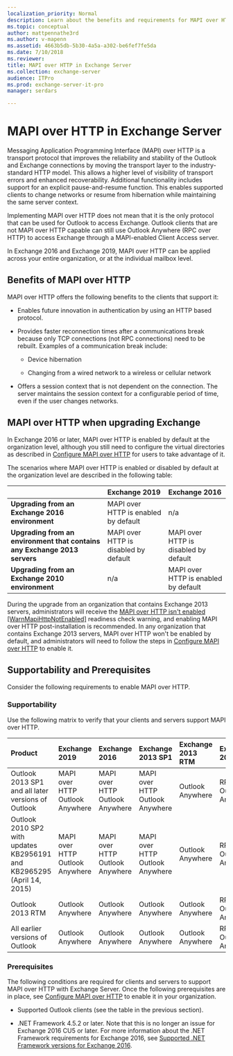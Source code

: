 ```yaml
---
localization_priority: Normal
description: Learn about the benefits and requirements for MAPI over HTTP in Exchange Server 2016 and Exchange Server 2019.
ms.topic: conceptual
author: mattpennathe3rd
ms.author: v-mapenn
ms.assetid: 4663b5db-5b30-4a5a-a302-be6fef7fe5da
ms.date: 7/10/2018
ms.reviewer: 
title: MAPI over HTTP in Exchange Server
ms.collection: exchange-server
audience: ITPro
ms.prod: exchange-server-it-pro
manager: serdars

---
```


# MAPI over HTTP in Exchange Server

Messaging Application Programming Interface (MAPI) over HTTP is a transport protocol that improves the reliability and stability of the Outlook and Exchange connections by moving the transport layer to the industry-standard HTTP model. This allows a higher level of visibility of transport errors and enhanced recoverability. Additional functionality includes support for an explicit pause-and-resume function. This enables supported clients to change networks or resume from hibernation while maintaining the same server context.

Implementing MAPI over HTTP does not mean that it is the only protocol that can be used for Outlook to access Exchange. Outlook clients that are not MAPI over HTTP capable can still use Outlook Anywhere (RPC over HTTP) to access Exchange through a MAPI-enabled Client Access server.

In Exchange 2016 and Exchange 2019, MAPI over HTTP can be applied across your entire organization, or at the individual mailbox level.

## Benefits of MAPI over HTTP
MAPI over HTTP offers the following benefits to the clients that support it:

- Enables future innovation in authentication by using an HTTP based protocol.

- Provides faster reconnection times after a communications break because only TCP connections (not RPC connections) need to be rebuilt. Examples of a communication break include:

  - Device hibernation

  - Changing from a wired network to a wireless or cellular network

- Offers a session context that is not dependent on the connection. The server maintains the session context for a configurable period of time, even if the user changes networks.

## MAPI over HTTP when upgrading Exchange
In Exchange 2016 or later, MAPI over HTTP is enabled by default at the organization level, although you still need to configure the virtual directories as described in [Configure MAPI over HTTP](configure-mapi-over-http.md) for users to take advantage of it.

The scenarios where MAPI over HTTP is enabled or disabled by default at the organization level are described in the following table:

||**Exchange 2019**|**Exchange 2016**|
|:-----|:-----|:-----|
|**Upgrading from an Exchange 2016 environment**|MAPI over HTTP is enabled by default|n/a|
|**Upgrading from an environment that contains any Exchange 2013 servers**|MAPI over HTTP is disabled by default|MAPI over HTTP is disabled by default|
|**Upgrading from an Exchange 2010 environment**|n/a|MAPI over HTTP is enabled by default|

During the upgrade from an organization that contains Exchange 2013 servers, administrators will receive the [MAPI over HTTP isn't enabled [WarnMapiHttpNotEnabled]](../../plan-and-deploy/deployment-ref/ms-exch-setupreadiness-warnmapihttpnotenabled.md) readiness check warning, and enabling MAPI over HTTP post-installation is recommended. In any organization that contains Exchange 2013 servers, MAPI over HTTP won't be enabled by default, and administrators will need to follow the steps in [Configure MAPI over HTTP](configure-mapi-over-http.md) to enable it.

## Supportability and Prerequisites
Consider the following requirements to enable MAPI over HTTP.

### Supportability
Use the following matrix to verify that your clients and servers support MAPI over HTTP.

|**Product**|**Exchange 2019**|**Exchange 2016**|**Exchange 2013 SP1**|**Exchange 2013 RTM**|**Exchange 2010 SP3**|
|:-----|:-----|:-----|:-----|:-----|:-----|
|Outlook 2013 SP1 and all later versions of Outlook|MAPI over HTTP  <br/> Outlook Anywhere|MAPI over HTTP <br/> Outlook Anywhere|MAPI over HTTP  <br/> Outlook Anywhere|Outlook Anywhere|RPC <br/> Outlook Anywhere|
|Outlook 2010 SP2 with updates <br/> KB2956191 and KB2965295 (April 14, 2015)|MAPI over HTTP <br/> Outlook Anywhere|MAPI over HTTP <br/> Outlook Anywhere|MAPI over HTTP <br/> Outlook Anywhere|Outlook Anywhere|RPC <br/> Outlook Anywhere|
|Outlook 2013 RTM|Outlook Anywhere|Outlook Anywhere|Outlook Anywhere|Outlook Anywhere|RPC <br/> Outlook Anywhere|
|All earlier versions of Outlook|Outlook Anywhere|Outlook Anywhere|Outlook Anywhere|Outlook Anywhere|RPC <br/> Outlook Anywhere|

### Prerequisites

The following conditions are required for clients and servers to support MAPI over HTTP with Exchange Server. Once the following prerequisites are in place, see [Configure MAPI over HTTP](configure-mapi-over-http.md) to enable it in your organization.

- Supported Outlook clients (see the table in the previous section).

- .NET Framework 4.5.2 or later. Note that this is no longer an issue for Exchange 2016 CU5 or later. For more information about the .NET Framework requirements for Exchange 2016, see [Supported .NET Framework versions for Exchange 2016](https://docs.microsoft.com/Exchange/plan-and-deploy/system-requirements?view=exchserver-2016#supported-net-framework-versions-for-exchange-2016).
